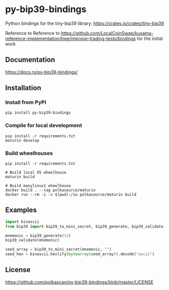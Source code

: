 # py-bip39-bindings
Python bindings for the tiny-bip39 library: https://crates.io/crates/tiny-bip39

Reference to Reference to https://github.com/LocalCoinSwap/kusama-reference-implementation/tree/improve-trading-tests/bindings for the initial work 

## Documentation

https://docs.rs/py-bip39-bindings/

## Installation

### Install from PyPI

```shell script
pip install py-bip39-bindings
```

### Compile for local development

```shell script
pip install -r requirements.txt
maturin develop
```
### Build wheelhouses
```shell script
pip install -r requirements.txt

# Build local OS wheelhouse
maturin build

# Build manylinux1 wheelhouse
docker build . --tag polkasource/maturin
docker run --rm -i -v $(pwd):/io polkasource/maturin build

```

## Examples

```python
import binascii
from bip39 import bip39_to_mini_secret, bip39_generate, bip39_validate

mnemonic = bip39_generate(12)
bip39_validate(mnemonic)

seed_array = bip39_to_mini_secret(mnemonic, "")
seed_hex = binascii.hexlify(bytearray(seed_array)).decode("ascii")

```

## License
https://github.com/polkascan/py-bip39-bindings/blob/master/LICENSE
